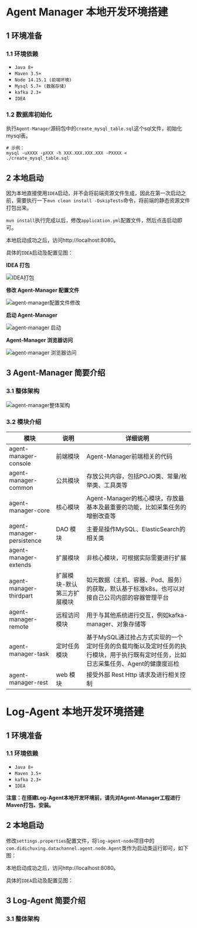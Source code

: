 # Agent Manager 本地开发环境搭建

## 1 环境准备

### 1.1 环境依赖

- `Java 8+`
- `Maven 3.5+`
- `Node 14.15.1 (前端环境)`
- `Mysql 5.7+ (数据存储)`
- `kafka 2.3+`
- `IDEA`

### 1.2 数据库初始化

执行`Agent-Manager`源码包中的`create_mysql_table.sql`这个sql文件，初始化mysql表。

```
# 示例：
mysql -uXXXX -pXXX -h XXX.XXX.XXX.XXX -PXXXX < ./create_mysql_table.sql
```

## 2 本地启动

因为本地直接使用`IDEA`启动，并不会将前端资源文件生成，因此在第一次启动之前，需要执行一下`mvn clean install -DskipTests`命令，将前端的静态资源文件打包出来。

`mvn install`执行完成以后，修改`application.yml`配置文件，然后点击启动即可。

本地启动成功之后，访问http://localhost:8080。

具体的`IDEA`启动及配置见图：

**IDEA 打包**

![IDEA打包](assets/agent-manager%20maven%20打包.png)

**修改 Agent-Manager 配置文件**

![agent-manager配置文件修改](assets/agent-manager%20配置.png)

**启动 Agent-Manager**

![agent-manager 启动](assets/agent-manager%20启动.png)

**Agent-Manager 浏览器访问**

![agent-manager 浏览器访问](assets/agent-manager%20浏览器访问.png)

## 3 Agent-Manager 简要介绍

### 3.1 整体架构

![agent-manager整体架构](assets/agent-manager%20整体架构.png)

### 3.2 模块介绍

| 模块                      | 说明                        | 详细说明                                                     |
| ------------------------- | --------------------------- | ------------------------------------------------------------ |
| agent-manager-console     | 前端模块                    | Agent-Manager前端相关的代码                                  |
| agent-manager-common      | 公共模块                    | 存放公共内容，包括POJO类、常量/枚举类、工具类等              |
| agent-manager-core        | 核心模块                    | Agent-Manager的核心模块，存放最基本及最重要的功能，比如采集任务的增删改查等 |
| agent-manager-persistence | DAO 模块                    | 主要是操作MySQL、ElasticSearch的相关类                       |
| agent-manager-extends     | 扩展模块                    | 非核心模块，可根据实际需要进行扩展                           |
| agent-manager-thirdpart   | 扩展模块-默认第三方扩展模块 | 如元数据（主机、容器、Pod、服务）的获取，默认基于标准k8s，也可以对接自己公司内部的容器管理平台 |
| agent-manager-remote      | 远程访问模块                | 用于与其他系统进行交互，例如kafka-manager、对象存储等        |
| agent-manager-task        | 定时任务模块                | 基于MySQL通过抢占方式实现的一个定时任务的负载均衡以及定时任务的执行模块，用于执行既有定时任务，比如日志采集任务、Agent的健康度巡检 |
| agent-manager-rest        | web 模块                    | 接受外部 Rest Http 请求及进行相关控制                        |

# Log-Agent 本地开发环境搭建

## 1 环境准备

### 1.1 环境依赖

- `Java 8+`
- `Maven 3.5+`
- `kafka 2.3+`
- `IDEA`

**注意：在搭建Log-Agent本地开发环境前，请先对Agent-Manager工程进行Maven打包、安装。**

## 2 本地启动

修改`settings.properties`配置文件，将`log-agent-node`项目中的`com.didichuxing.datachannel.agent.node.Agent`类作为启动类运行即可，如下图：



本地启动成功之后，访问http://localhost:8080。

具体的`IDEA`启动及配置见图：

## 3 Log-Agent 简要介绍

### 3.1 整体架构

